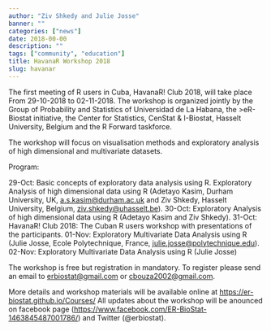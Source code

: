 ```yaml
---
author: "Ziv Shkedy and Julie Josse"
banner: ""
categories: ["news"]
date: 2018-00-00
description: ""
tags: ["community", "education"]
title: HavanaR Workshop 2018
slug: havanar
---
```


The first meeting of R users in Cuba, HavanaR! Club 2018, will take place From 29-10-2018 to 02-11-2018. The workshop is organized jointly by the Group of Probability and Statistics of Universidad de La Habana, the >eR-Biostat initiative, the Center for Statistics, CenStat & I-Biostat, Hasselt University, Belgium and the R Forward taskforce.

 

 

The workshop will focus on visualisation methods and exploratory analysis of high dimensional and multivariate datasets.

 

Program:

 

29-Oct: Basic concepts of exploratory data analysis using R. Exploratory Analysis of high dimensional data using R (Adetayo Kasim, Durham University, UK, a.s.kasim@durham.ac.uk and Ziv Shkedy, Hasselt University, Belgium, ziv.shkedy@uhasselt.be).
30-Oct: Exploratory Analysis of high dimensional data using R (Adetayo Kasim and Ziv Shkedy).
31-Oct: HavanaR! Club 2018: The Cuban R users workshop with presentations of the participants.
01-Nov: Exploratory Multivariate Data Analysis using R (Julie Josse,  Ecole Polytechnique, France, julie.josse@polytechnique.edu).
02-Nov: Exploratory Multivariate Data Analysis using R (Julie Josse)
 

The workshop is free but registration in mandatory. To register please send an email to erbiostat@gmail.com or cbouza2002@gmail.com.

 

More details and workshop materials  will be available online at https://er-biostat.github.io/Courses/ 
All updates about the workshop will be anounced on facebook page (https://www.facebook.com/ER-BioStat-1463845487001786/) and Twitter (@erbiostat).
